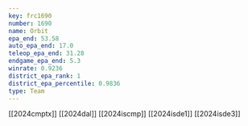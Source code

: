 ```yaml
---
key: frc1690
number: 1690
name: Orbit
epa_end: 53.58
auto_epa_end: 17.0
teleop_epa_end: 31.28
endgame_epa_end: 5.3
winrate: 0.9236
district_epa_rank: 1
district_epa_percentile: 0.9836
type: Team
---
```

[[2024cmptx]]
[[2024dal]]
[[2024iscmp]]
[[2024isde1]]
[[2024isde3]]
